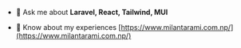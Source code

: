 - 💬 Ask me about **Laravel, React, Tailwind, MUI**

- 📄 Know about my experiences [https://www.milantarami.com.np/](https://www.milantarami.com.np/)


